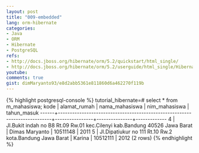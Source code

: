 ```yaml
---
layout: post
title: "009-embedded"
lang: orm-hibernate
categories:
- Java
- ORM
- Hibernate
- PostgreSQL
refs: 
- http://docs.jboss.org/hibernate/orm/5.2/quickstart/html_single/
- http://docs.jboss.org/hibernate/orm/5.2/userguide/html_single/Hibernate_User_Guide.html
youtube: 
comments: true
gist: dimMaryanto93/e8d2abb5361e811860d6a462270f119b
---
```


{% highlight postgresql-console %}
tutorial_hibernate=# select * from m_mahasiswa;
 kode |                               alamat_rumah                                | nama_mahasiswa | nim_mahasiswa | tahun_masuk
------+---------------------------------------------------------------------------+----------------+---------------+-------------
    4 | Jl.Bukit indah no B8 Rt.09 Rw.01 kec.Cilenyi kab.Bandung 40526 Jawa Barat | Dimas Maryanto | 10511148      |        2011
    5 | Jl.Dipatiukur no 111 Rt.10 Rw.2 kota.Bandung Jawa Barat                   | Karina         | 10512111      |        2012
(2 rows)
{% endhighlight %}